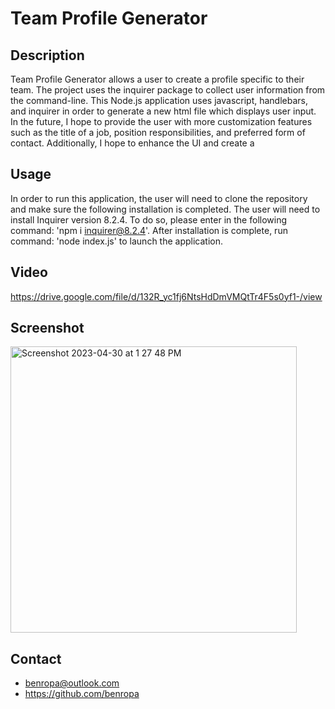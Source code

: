 # Team Profile Generator

## Description
Team Profile Generator allows a user to create a profile specific to their team. The project uses the inquirer package to collect user information from the command-line. This Node.js application uses javascript, handlebars, and inquirer in order to generate a new html file which displays user input. In the future, I hope to provide the user with more customization features such as the title of a job, position responsibilities, and preferred form of contact. Additionally, I hope to enhance the UI and create a 

## Usage 
In order to run this application, the user will need to clone the repository and make sure the following installation is completed. The user will need to install Inquirer version 8.2.4. To do so, please enter in the following command: 'npm i inquirer@8.2.4'. After installation is complete, run command: 'node index.js' to launch the application. 

## Video
https://drive.google.com/file/d/132R_yc1fj6NtsHdDmVMQtTr4F5s0yf1-/view

## Screenshot
<img width="458" alt="Screenshot 2023-04-30 at 1 27 48 PM" src="https://user-images.githubusercontent.com/117046452/235370291-403e0402-1709-4056-b6c4-5e0850cd59ea.png">


## Contact
* benropa@outlook.com  
* https://github.com/benropa
